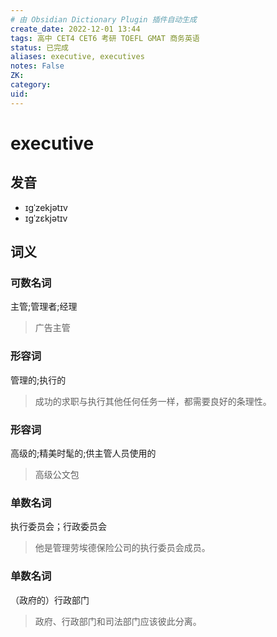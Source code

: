 ```yaml
---
# 由 Obsidian Dictionary Plugin 插件自动生成
create_date: 2022-12-01 13:44
tags: 高中 CET4 CET6 考研 TOEFL GMAT 商务英语
status: 已完成 
aliases: executive, executives
notes: False
ZK: 
category: 
uid: 
---
```


# executive

## 发音

- ɪgˈzekjətɪv
- ɪɡˈzɛkjətɪv

## 词义

### 可数名词

主管;管理者;经理

> 广告主管

### 形容词

管理的;执行的

> 成功的求职与执行其他任何任务一样，都需要良好的条理性。

### 形容词

高级的;精美时髦的;供主管人员使用的

> 高级公文包

### 单数名词

执行委员会；行政委员会

> 他是管理劳埃德保险公司的执行委员会成员。

### 单数名词

（政府的）行政部门

> 政府、行政部门和司法部门应该彼此分离。



